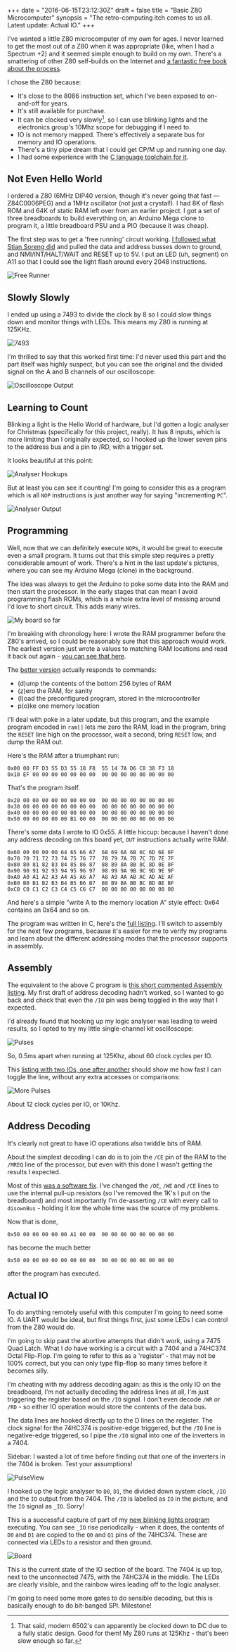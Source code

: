 +++
date = "2016-06-15T23:12:30Z"
draft = false
title = "Basic Z80 Microcomputer"
synopsis = "The retro-computing itch comes to us all. Latest update: Actual IO."
+++

I've wanted a little Z80 microcomputer of my own for ages. I never learned to
get the most out of a Z80 when it was appropriate (like, when I had a Spectrum
+2) and it seemed simple enough to build on my own. There's a smattering of
other Z80 self-builds on the Internet and [a fantastic free book about the
process][book].

I chose the Z80 because:

* It's close to the 8086 instruction set, which I've been exposed to
  on-and-off for years.
* It's still available for purchase.
* It can be clocked very slowly[^1], so I can use blinking lights and the
  electronics group's 10Mhz scope for debugging if I need to.
* IO is not memory mapped. There's effectively a separate bus for memory and
  IO operations.
* There's a tiny pipe dream that I could get CP/M up and running one day.
* I had some experience with the [C language toolchain for it][st].

[book]: https://books.google.co.uk/books/about/Build_Your_Own_Z80_Computer.html?id=mVQnFgWzX0AC&redir_esc=y
[st]: https://github.com/insom/spectrum-toys
[^1]: That said, modern 6502's can apparently be clocked down to DC due to a fully static design. Good for them! My Z80 runs at 125Khz - that's been slow enough so far.

Not Even Hello World
--------------------

I ordered a Z80 (6MHz DIP40 version, though it's never going that fast &mdash;
Z84C0006PEG) and a 1MHz oscillator (not just a crystal!). I had 8K of flash
ROM and 64K of static RAM left over from an earlier project. I got a set of
three breadboards to build everything on, an Arduino Mega clone to program it,
a little breadboard PSU and a PIO (because it was cheap).

The first step was to get a 'free running' circuit working. [I followed what
Stian Soreng did][ss] and pulled the data and address busses down to ground,
and NMI/INT/HALT/WAIT and RESET up to 5V. I put an LED (uh, segment) on A11 so
that I could see the light flash around every 2048 instructions.

![Free Runner](https://farm2.staticflickr.com/1516/25428787264_652b78aa8b_b.jpg)

[ss]: http://jmp.no/blog/free-running-a-z80

Slowly Slowly
-------------

I ended up using a 7493 to divide the clock by 8 so I could slow things down
and monitor things with LEDs. This means my Z80 is running at 125KHz.

![7493](https://farm2.staticflickr.com/1608/26033478585_490e37db7b_b.jpg)

I'm thrilled to say that this worked first time: I'd never used this part and
the part itself was highly suspect, but you can see the original and the
divided signal on the A and B channels of our oscilloscope:

![Oscilloscope Output](https://farm2.staticflickr.com/1711/25760704000_5d75097680_b.jpg)

Learning to Count
-----------------

Blinking a light is the Hello World of hardware, but I'd gotten a logic
analyser for Christmas (specifically for this project, really). It has 8
inputs, which is more limiting than I originally expected, so I hooked up the
lower seven pins to the address bus and a pin to /RD, with a trigger set.

It looks beautiful at this point:

![Analyser Hookups](https://farm2.staticflickr.com/1494/25760685190_e9645e76a6_b.jpg)

But at least you can see it counting! I'm going to consider this as a program
which is all `NOP` instructions is just another way for saying "incrementing
`PC`".

![Analyser Output](https://farm2.staticflickr.com/1589/25967148391_88909c7635_b.jpg)

Programming
-----------

Well, now that we can definitely execute `NOP`s, it would be great to execute
even a small program. It turns out that this simple step requires a pretty
considerable amount of work. There's a hint in the last update's pictures,
where you can see my Arduino Mega (clone) in the background.

The idea was always to get the Arduino to poke some data into the RAM and then
start the processor. In the early stages that can mean I avoid programming
flash ROMs, which is a whole extra level of messing around I'd love to
short circuit. This adds many wires.

![My board so far](https://farm2.staticflickr.com/1447/25760675350_f5b98925dd_b.jpg)

I'm breaking with chronology here: I wrote the RAM programmer before the Z80's
arrived, so I could be reasonably sure that this approach would work. The
earliest version just wrote a values to matching RAM locations and read it back
out again - [you can see that here][here].

[here]: https://github.com/insom/LittleComputer/blob/2b00e1a87da0f8c7fce4a137b793cf224114e7dc/Arduino/ram-excercise.ino

The [better version][bv] actually responds to commands:

* (d)ump the contents of the bottom 256 bytes of RAM
* (z)ero the RAM, for sanity
* (l)oad the preconfigured program, stored in the microcontroller
* p(o)ke one memory location

I'll deal with poke in a later update, but this program, and the example
program encoded in `ram[]` lets me zero the RAM, load in the program, bring
the `RESET` line high on the processor, wait a second, bring `RESET` low, and
dump the RAM out.

Here's the RAM after a triumphant run:

    0x00 00 FF D3 55 D3 55 18 F8  55 14 7A D6 C8 38 F3 18
    0x10 EF 00 00 00 00 00 00 00  00 00 00 00 00 00 00 00

That's the program itself.

    0x20 00 00 00 00 00 00 00 00  00 00 00 00 00 00 00 00
    0x30 00 00 00 00 00 00 00 00  00 00 00 00 00 00 00 00
    0x40 00 00 00 00 00 00 00 00  00 00 00 00 00 00 00 00
    0x50 00 00 00 00 00 B1 00 00  00 00 00 00 00 00 00 00

There's some data I wrote to IO 0x55. A little hiccup: because I haven't done
any address decoding on this board yet, `OUT` instructions actually write RAM.

    0x60 00 00 00 00 64 65 66 67  68 69 6A 6B 6C 6D 6E 6F
    0x70 70 71 72 73 74 75 76 77  78 79 7A 7B 7C 7D 7E 7F
    0x80 80 81 82 83 84 85 86 87  88 89 8A 8B 8C 8D 8E 8F
    0x90 90 91 92 93 94 95 96 97  98 99 9A 9B 9C 9D 9E 9F
    0xA0 A0 A1 A2 A3 A4 A5 A6 A7  A8 A9 AA AB AC AD AE AF
    0xB0 B0 B1 B2 B3 B4 B5 B6 B7  B8 B9 BA BB BC BD BE BF
    0xC0 C0 C1 C2 C3 C4 C5 C6 C7  00 00 00 00 00 00 00 00

And here's a simple "write A to the memory location A" style effect: 0x64
contains an 0x64 and so on.

The program was written in C, here's the [full listing][fl]. I'll switch to
assembly for the next few programs, because it's easier for me to verify my
programs and learn about the different addressing modes that the processor
supports in assembly.

Assembly
--------

The equivalent to the above C program is [this short commented Assembly
listing][sh]. My first draft of address decoding hadn't worked, so I wanted to
go back and check that even the `/IO` pin was being toggled in the way that I
expected.

I'd already found that hooking up my logic analyser was leading to weird
results, so I opted to try my little single-channel kit oscilloscope:

![Pulses](https://farm2.staticflickr.com/1591/26033429865_89016b98b6_b.jpg)

So, 0.5ms apart when running at 125Khz, about 60 clock cycles per IO.

This [listing with two IOs, one after another][l2] should show me how fast I
can toggle the line, without any extra accesses or comparisons:

![More Pulses](https://farm2.staticflickr.com/1448/25430914683_017dd00bfb_b.jpg)

About 12 clock cycles per IO, or 10Khz.

[fl]: https://github.com/insom/LittleComputer/blob/2b00e1a87da0f8c7fce4a137b793cf224114e7dc/C/helloc.c
[bv]: https://github.com/insom/LittleComputer/blob/2b00e1a87da0f8c7fce4a137b793cf224114e7dc/Arduino/programmer2.ino
[sh]: https://github.com/insom/LittleComputer/blob/master/ASM/IO-Test/iotest.asm
[l2]: https://github.com/insom/LittleComputer/blob/master/ASM/IO-Test-Fast/iotest.asm

Address Decoding
----------------

It's clearly not great to have IO operations also twiddle bits of RAM.

About the simplest decoding I can do is to join the `/CE` pin of the RAM to
the `/MREQ` line of the processor, but even with this done I wasn't getting
the results I expected.

Most of this [was a software fix][fix]. I've changed the `/OE`, `/WE` and
`/CE` lines to use the internal pull-up resistors (so I've removed the 1K's I
put on the breadboard) and most importantly I'm de-asserting `/CE` with every
call to `disownBus` - holding it low the whole time was the source of my
problems.

Now that is done,

    0x50 00 00 00 00 00 A1 00 00  00 00 00 00 00 00 00 00

has become the much better

    0x50 00 00 00 00 00 00 00 00  00 00 00 00 00 00 00 00

after the program has executed.

Actual IO
---------

<a name="actual"></a>
To do anything remotely useful with this computer I'm going to need some IO. A
UART would be ideal, but first things first, just some LEDs I can control from
the Z80 would do.

I'm going to skip past the abortive attempts that didn't work, using a 7475
Quad Latch. What I *do* have working is a circuit with a 7404 and a 74HC374
Octal Flip-Flop. I'm going to refer to this as a 'register' - that may not be
100% correct, but you can only type flip-flop so many times before it becomes
silly.

I'm cheating with my address decoding again: as this is the only IO on the
breadboard, I'm not actually decoding the address lines at all, I'm just
triggering the register based on the `/IO` signal. I don't even decode `/WR` or
`/RD` - so either IO operation would store the contents of the data bus.

The data lines are hooked directly up to the D lines on the register. The clock
signal for the 74HC374 is positive-edge triggered, but the `/IO` line is
negative-edge triggered, so I pipe the `/IO` signal into one of the inverters
in a 7404.

Sidebar: I wasted a lot of time before finding out that one of the inverters in
the 7404 is broken. Test your assumptions!

![PulseView](/img/z80/logic.png)

I hooked up the logic analyser to `D0`, `D1`, the divided down system clock,
`/IO` and the `IO` output from the 7404. The `/IO` is labelled as `IO` in the
picture, and the `IO` signal as `_IO`. Sorry!

This is a successful capture of part of my [new blinking lights program][p]
executing. You can see `_IO` rise periodically - when it does, the contents of
`D0` and `D1` are copied to the `Q0` and `Q1` pins of the 74HC374. These are
connected via LEDs to a resistor and then ground.

![Board](https://c3.staticflickr.com/8/7443/27662083866_f452e1984f_b.jpg)

This is the current state of the IO section of the board. The 7404 is up top,
next to the unconnected 7475, with the 74HC374 in the middle. The LEDs are
clearly visible, and the rainbow wires leading off to the logic analyser.

I'm going to need some more gates to do sensible decoding, but this is
basically enough to do bit-banged SPI. Milestone!

[fix]: https://github.com/insom/LittleComputer/commit/23eed6f863597db5c3388b5f3c4e23921836a4f2
[p]: https://github.com/insom/LittleComputer/blob/d1e3079c07656b3a98e27f5b5f59077300983fe9/ASM/Flasher/flasher.asm
